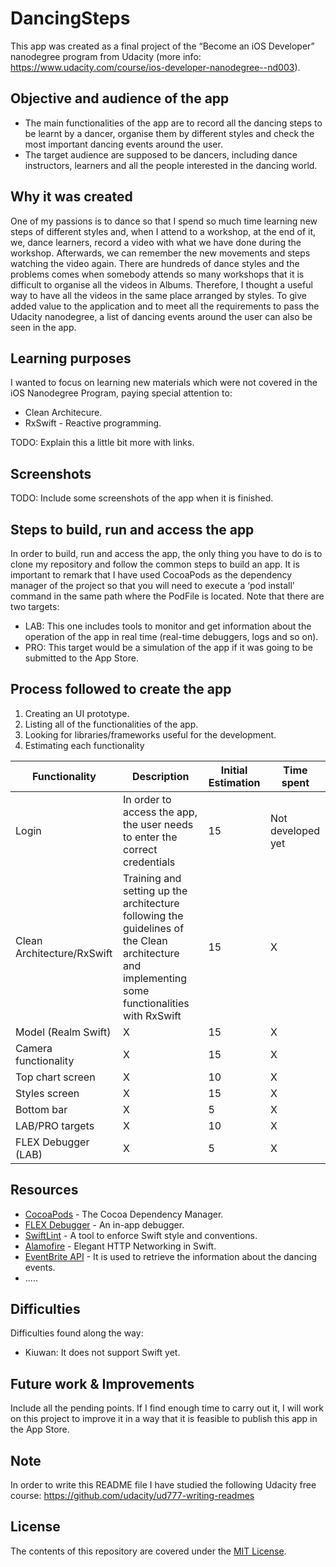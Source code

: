 # DancingSteps
This app was created as a final project of the “Become an iOS Developer” nanodegree program from Udacity (more info: https://www.udacity.com/course/ios-developer-nanodegree--nd003).

## Objective and audience of the app
 * The main functionalities of the app are to record all the dancing steps to be learnt by a dancer, organise them by different styles and check the most important dancing events around the user.
 * The target audience are supposed to be dancers, including dance instructors, learners and all the people interested in the dancing world.

## Why it was created
One of my passions is to dance so that I spend so much time learning new steps of different styles and, when I attend to a workshop, at the end of it, we, dance learners, record a video with what we have done during the workshop. Afterwards, we can remember the new movements and steps watching the video again. There are hundreds of dance styles and the problems comes when somebody attends so many workshops that it is difficult to organise all the videos in Albums.
Therefore,  I thought a useful way to have all the videos in the same place arranged by styles. To give added value to the application and to meet all the requirements to pass the Udacity nanodegree, a list of dancing events around the user can also be seen in the app.

## Learning purposes
I wanted to focus on learning new materials which were not covered in the iOS Nanodegree Program, paying special attention to:
- Clean Architecure.
- RxSwift - Reactive programming.

TODO: Explain this a little bit more with links.

## Screenshots
TODO: Include some screenshots of the app when it is finished.

## Steps to build, run and access the app
In order to build, run and access the app, the only thing you have to do is to clone my repository and follow the common steps to build an app. It is important to remark that I have used CocoaPods as the dependency manager of the project so that you will need to execute a ‘pod install’ command in the same path where the PodFile is located.
Note that there are two targets:
* LAB: This one includes tools to monitor and get information about the operation of the app in real time (real-time debuggers, logs and so on).
* PRO: This target would be a simulation of the app if it was going to be submitted to the App Store.

## Process followed to create the app
1) Creating an UI prototype.
2) Listing all of the functionalities of the app.
3) Looking for libraries/frameworks useful for the development.
4) Estimating each functionality

| Functionality | Description | Initial Estimation | Time spent |
| --- | --- | --- | --- |
| Login | In order to access the app, the user needs to enter the correct credentials | 15 | Not developed yet |
| Clean Architecture/RxSwift | Training and setting up the architecture following the guidelines of the Clean architecture and implementing some functionalities with RxSwift | 15 | X |
| Model (Realm Swift) | X | 15 | X |
| Camera functionality | X | 15 | X |
| Top chart screen | X | 10 | X |
| Styles screen | X | 15 | X |
| Bottom bar | X | 5 | X |
| LAB/PRO targets | X | 10 | X |
| FLEX Debugger (LAB) | X | 5 | X |

## Resources
* [CocoaPods](https://github.com/CocoaPods/CocoaPods) - The Cocoa Dependency Manager.
* [FLEX Debugger](https://github.com/Flipboard/FLEX) - An in-app debugger.
* [SwiftLint](https://github.com/realm/SwiftLint) - A tool to enforce Swift style and conventions.
* [Alamofire](https://github.com/Alamofire/Alamofire) - Elegant HTTP Networking in Swift.
* [EventBrite API](https://www.eventbriteapi.com/v3/) - It is used to retrieve the information about the dancing events.
* .....

## Difficulties
Difficulties found along the way:
* Kiuwan: It does not support Swift yet.


## Future work & Improvements
Include all the pending points.
If I find enough time to carry out it, I will work on this project to improve it in a way that it is feasible to publish this app in the App Store.


## Note
In order to write this README file I have studied the following Udacity free course: https://github.com/udacity/ud777-writing-readmes

## License
The contents of this repository are covered under the [MIT License](LICENSE).
